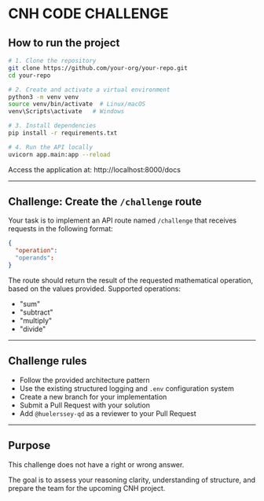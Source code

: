 # CNH CODE CHALLENGE

## How to run the project

```bash
# 1. Clone the repository
git clone https://github.com/your-org/your-repo.git
cd your-repo

# 2. Create and activate a virtual environment
python3 -m venv venv
source venv/bin/activate  # Linux/macOS
venv\Scripts\activate   # Windows

# 3. Install dependencies
pip install -r requirements.txt

# 4. Run the API locally
uvicorn app.main:app --reload
```

Access the application at: http://localhost:8000/docs

---

## Challenge: Create the `/challenge` route

Your task is to implement an API route named `/challenge` that receives requests in the following format:

```json
{
  "operation":
  "operands":
}
```

The route should return the result of the requested mathematical operation, based on the values provided. Supported operations:

- "sum"
- "subtract"
- "multiply"
- "divide"
---

## Challenge rules

- Follow the provided architecture pattern
- Use the existing structured logging and `.env` configuration system
- Create a new branch for your implementation
- Submit a Pull Request with your solution
- Add `@huelerssey-qd` as a reviewer to your Pull Request
---
## Purpose

This challenge does not have a right or wrong answer.

The goal is to assess your reasoning clarity, understanding of structure, and prepare the team for the upcoming CNH project.
